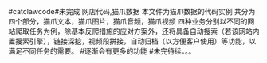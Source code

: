 #catclawcode#未完成
网店代码,猫爪数据
本文件为猫爪数据的代码实例
共分为四个部分，猫爪文本，猫爪图片，猫爪音频，猫爪视频
四种业务分别以不同的网站爬取任务为例，除基本反爬措施的应对方案外，还将具备自动搜索（若该网站内置搜索引擎），链接深挖，视频段拼接，自动归档（以方便客户使用）等功能，以满足不同任务的需要。
#逐渐会有更多的功能
#未完待续。。。
